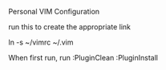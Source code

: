 Personal VIM Configuration

run this to create the appropriate link

ln -s ~/vimrc ~/.vim

When first run, run :PluginClean :PluginInstall
